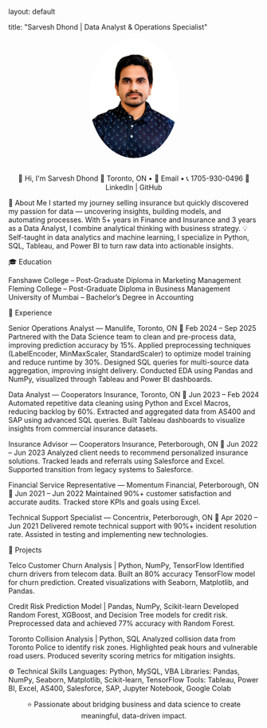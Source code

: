 layout: default

title: "Sarvesh Dhond | Data Analyst & Operations Specialist"

<div align="center"> <img src="IMG_0841.JPG" alt="Sarvesh Dhond" width="180" style="border-radius:50%; margin-bottom:15px;">
  
👋 Hi, I'm Sarvesh Dhond
📍 Toronto, ON • 📧 Email • 📞 1705-930-0496
🔗 LinkedIn | GitHub

</div>
🧩 About Me
I started my journey selling insurance but quickly discovered my passion for data — uncovering insights, building models, and automating processes.
With 5+ years in Finance and Insurance and 3 years as a Data Analyst, I combine analytical thinking with business strategy.
💡 Self-taught in data analytics and machine learning, I specialize in Python, SQL, Tableau, and Power BI to turn raw data into actionable insights.

🎓 Education

Fanshawe College – Post-Graduate Diploma in Marketing Management
Fleming College – Post-Graduate Diploma in Business Management
University of Mumbai – Bachelor’s Degree in Accounting

💼 Experience

Senior Operations Analyst — Manulife, Toronto, ON
📅 Feb 2024 – Sep 2025
Partnered with the Data Science team to clean and pre-process data, improving prediction accuracy by 15%.
Applied preprocessing techniques (LabelEncoder, MinMaxScaler, StandardScaler) to optimize model training and reduce runtime by 30%.
Designed SQL queries for multi-source data aggregation, improving insight delivery.
Conducted EDA using Pandas and NumPy, visualized through Tableau and Power BI dashboards.

Data Analyst — Cooperators Insurance, Toronto, ON
📅 Jun 2023 – Feb 2024
Automated repetitive data cleaning using Python and Excel Macros, reducing backlog by 60%.
Extracted and aggregated data from AS400 and SAP using advanced SQL queries.
Built Tableau dashboards to visualize insights from commercial insurance datasets.

Insurance Advisor — Cooperators Insurance, Peterborough, ON
📅 Jun 2022 – Jun 2023
Analyzed client needs to recommend personalized insurance solutions.
Tracked leads and referrals using Salesforce and Excel.
Supported transition from legacy systems to Salesforce.

Financial Service Representative — Momentum Financial, Peterborough, ON
📅 Jun 2021 – Jun 2022
Maintained 90%+ customer satisfaction and accurate audits.
Tracked store KPIs and goals using Excel.

Technical Support Specialist — Concentrix, Peterborough, ON
📅 Apr 2020 – Jun 2021
Delivered remote technical support with 90%+ incident resolution rate.
Assisted in testing and implementing new technologies.

🧠 Projects

Telco Customer Churn Analysis | Python, NumPy, TensorFlow
Identified churn drivers from telecom data.
Built an 80% accuracy TensorFlow model for churn prediction.
Created visualizations with Seaborn, Matplotlib, and Pandas.

Credit Risk Prediction Model | Pandas, NumPy, Scikit-learn
Developed Random Forest, XGBoost, and Decision Tree models for credit risk.
Preprocessed data and achieved 77% accuracy with Random Forest.

Toronto Collision Analysis | Python, SQL
Analyzed collision data from Toronto Police to identify risk zones.
Highlighted peak hours and vulnerable road users.
Produced severity scoring metrics for mitigation insights.

⚙️ Technical Skills
Languages: Python, MySQL, VBA
Libraries: Pandas, NumPy, Seaborn, Matplotlib, Scikit-learn, TensorFlow
Tools: Tableau, Power BI, Excel, AS400, Salesforce, SAP, Jupyter Notebook, Google Colab
<div align="center">
⭐ Passionate about bridging business and data science to create meaningful, data-driven impact.
</div>
